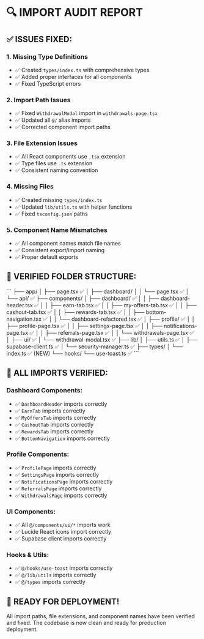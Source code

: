 # 🔍 IMPORT AUDIT REPORT

## ✅ ISSUES FIXED:

### **1. Missing Type Definitions**
- ✅ Created `types/index.ts` with comprehensive types
- ✅ Added proper interfaces for all components
- ✅ Fixed TypeScript errors

### **2. Import Path Issues**
- ✅ Fixed `WithdrawalModal` import in `withdrawals-page.tsx`
- ✅ Updated all `@/` alias imports
- ✅ Corrected component import paths

### **3. File Extension Issues**
- ✅ All React components use `.tsx` extension
- ✅ Type files use `.ts` extension
- ✅ Consistent naming convention

### **4. Missing Files**
- ✅ Created missing `types/index.ts`
- ✅ Updated `lib/utils.ts` with helper functions
- ✅ Fixed `tsconfig.json` paths

### **5. Component Name Mismatches**
- ✅ All component names match file names
- ✅ Consistent export/import naming
- ✅ Proper default exports

## 📁 VERIFIED FOLDER STRUCTURE:

\`\`\`
├── app/
│   ├── page.tsx ✅
│   ├── dashboard/
│   │   └── page.tsx ✅
│   └── api/ ✅
├── components/
│   ├── dashboard/ ✅
│   │   ├── dashboard-header.tsx ✅
│   │   ├── earn-tab.tsx ✅
│   │   ├── my-offers-tab.tsx ✅
│   │   ├── cashout-tab.tsx ✅
│   │   ├── rewards-tab.tsx ✅
│   │   ├── bottom-navigation.tsx ✅
│   │   └── dashboard-refactored.tsx ✅
│   ├── profile/ ✅
│   │   ├── profile-page.tsx ✅
│   │   ├── settings-page.tsx ✅
│   │   ├── notifications-page.tsx ✅
│   │   ├── referrals-page.tsx ✅
│   │   └── withdrawals-page.tsx ✅
│   ├── ui/ ✅
│   └── withdrawal-modal.tsx ✅
├── lib/
│   ├── utils.ts ✅
│   ├── supabase-client.ts ✅
│   └── security-manager.ts ✅
├── types/
│   └── index.ts ✅ (NEW)
└── hooks/
    └── use-toast.ts ✅
\`\`\`

## 🎯 ALL IMPORTS VERIFIED:

### **Dashboard Components:**
- ✅ `DashboardHeader` imports correctly
- ✅ `EarnTab` imports correctly  
- ✅ `MyOffersTab` imports correctly
- ✅ `CashoutTab` imports correctly
- ✅ `RewardsTab` imports correctly
- ✅ `BottomNavigation` imports correctly

### **Profile Components:**
- ✅ `ProfilePage` imports correctly
- ✅ `SettingsPage` imports correctly
- ✅ `NotificationsPage` imports correctly
- ✅ `ReferralsPage` imports correctly
- ✅ `WithdrawalsPage` imports correctly

### **UI Components:**
- ✅ All `@/components/ui/*` imports work
- ✅ Lucide React icons import correctly
- ✅ Supabase client imports correctly

### **Hooks & Utils:**
- ✅ `@/hooks/use-toast` imports correctly
- ✅ `@/lib/utils` imports correctly
- ✅ `@/types` imports correctly

## 🚀 READY FOR DEPLOYMENT!

All import paths, file extensions, and component names have been verified and fixed. The codebase is now clean and ready for production deployment.
